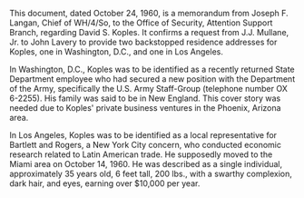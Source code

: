 This document, dated October 24, 1960, is a memorandum from Joseph F. Langan, Chief of WH/4/So, to the Office of Security, Attention Support Branch, regarding David S. Koples. It confirms a request from J.J. Mullane, Jr. to John Lavery to provide two backstopped residence addresses for Koples, one in Washington, D.C., and one in Los Angeles.

In Washington, D.C., Koples was to be identified as a recently returned State Department employee who had secured a new position with the Department of the Army, specifically the U.S. Army Staff-Group (telephone number OX 6-2255). His family was said to be in New England. This cover story was needed due to Koples' private business ventures in the Phoenix, Arizona area.

In Los Angeles, Koples was to be identified as a local representative for Bartlett and Rogers, a New York City concern, who conducted economic research related to Latin American trade. He supposedly moved to the Miami area on October 14, 1960. He was described as a single individual, approximately 35 years old, 6 feet tall, 200 lbs., with a swarthy complexion, dark hair, and eyes, earning over $10,000 per year.
